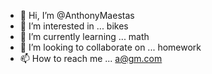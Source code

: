 - 👋 Hi, I’m @AnthonyMaestas
- 👀 I’m interested in ... bikes
- 🌱 I’m currently learning ... math
- 💞️ I’m looking to collaborate on ... homework
- 📫 How to reach me ... a@gm.com

<!---
AnthonyMaestas/AnthonyMaestas is a ✨ special ✨ repository because its `README.md` (this file) appears on your GitHub profile.
You can click the Preview link to take a look at your changes.
--->
